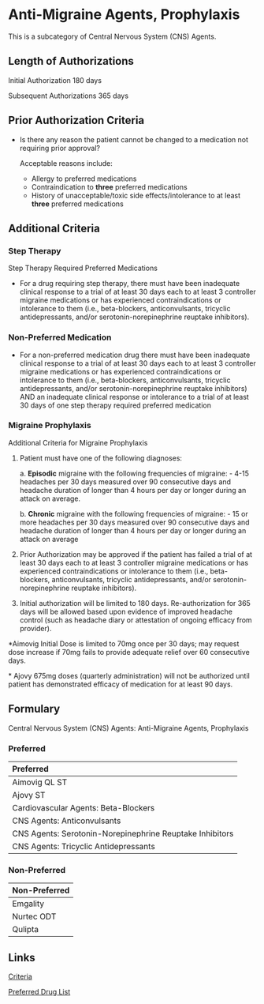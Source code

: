 # Anti-Migraine Agents, Prophylaxis

This is a subcategory of Central Nervous System (CNS) Agents.

## Length of Authorizations

Initial Authorization 180 days

 Subsequent Authorizations 365 days

## Prior Authorization Criteria

- Is there any reason the patient cannot be changed to a medication not requiring prior approval?

    Acceptable reasons include:

  - Allergy to preferred medications
  - Contraindication to **three** preferred medications
  - History of unacceptable/toxic side effects/intolerance to at least **three** preferred medications

## Additional Criteria

### Step Therapy

Step Therapy Required Preferred Medications

- For a drug requiring step therapy, there must have been inadequate clinical response to a trial of at least 30 days each to at least 3 controller migraine medications or has experienced contraindications or intolerance to them (i.e., beta-blockers, anticonvulsants, tricyclic antidepressants, and/or serotonin-norepinephrine reuptake inhibitors).

### Non-Preferred Medication

- For a non-preferred medication drug there must have been inadequate clinical response to a trial of at least 30 days each to at least 3 controller migraine medications or has experienced contraindications or intolerance to them (i.e., beta-blockers, anticonvulsants, tricyclic antidepressants, and/or serotonin-norepinephrine reuptake inhibitors) AND an inadequate clinical response or intolerance to a trial of at least 30 days of one step therapy required preferred medication

### Migraine Prophylaxis

Additional Criteria for Migraine Prophylaxis

1. Patient must have one of the following diagnoses:

     a. **Episodic** migraine with the following frequencies of migraine:
        - 4-15 headaches per 30 days measured over 90 consecutive days and headache duration of longer than 4 hours per day or longer during an attack on average.

      b. **Chronic** migraine with the following frequencies of migraine:
        - 15 or more headaches per 30 days measured over 90 consecutive days and headache duration of longer than 4 hours per day or longer during an attack on average

2. Prior Authorization may be approved if the patient has failed a trial of at least 30 days each to at least 3 controller migraine medications or has experienced contraindications or intolerance to them (i.e., beta-blockers, anticonvulsants, tricyclic antidepressants, and/or serotonin-norepinephrine reuptake inhibitors).
3. Initial authorization will be limited to 180 days. Re-authorization for 365 days will be allowed based upon evidence of improved headache control (such as headache diary or attestation of ongoing efficacy from provider).

\*Aimovig Initial Dose is limited to 70mg once per 30 days; may request dose increase if 70mg fails to provide adequate relief over 60 consecutive days.

\* Ajovy 675mg doses (quarterly administration) will not be authorized until patient has demonstrated efficacy of medication for at least 90 days.

## Formulary

Central Nervous System (CNS) Agents: Anti-Migraine Agents, Prophylaxis

### Preferred

| Preferred                                                |
| :------------------------------------------------------- |
| Aimovig QL ST                                            |
| Ajovy ST                                                 |
| Cardiovascular Agents: Beta-Blockers                     |
| CNS Agents: Anticonvulsants                              |
| CNS Agents: Serotonin-Norepinephrine Reuptake Inhibitors |
| CNS Agents: Tricyclic Antidepressants                    |

### Non-Preferred

| Non-Preferred |
| :------------ |
| Emgality      |
| Nurtec ODT    |
| Qulipta       |

## Links

[Criteria](https://pharmacy.medicaid.ohio.gov/sites/default/files/20221001_UPDL_Criteria_APPROVED.pdf#page=25)

[Preferred Drug List](https://pharmacy.medicaid.ohio.gov/sites/default/files/20221001_UPDL_APPROVED_.pdf#page=13)